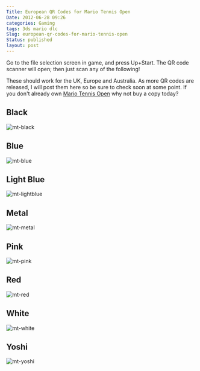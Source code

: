 ```yaml
---
Title: European QR Codes for Mario Tennis Open
Date: 2012-06-28 09:26
categories: Gaming
tags: 3ds mario dlc
Slug: european-qr-codes-for-mario-tennis-open
Status: published
layout: post
---
```

Go to the file selection screen in game, and press Up+Start. The QR code scanner will open; then just scan any of the following!

These should work for the UK, Europe and Australia. As more QR codes are released, I will post them here so be sure to check soon at some point. If you don't already own [Mario Tennis Open](http://www.amazon.co.uk/gp/product/B007EMRJ8I/ref=as_li_ss_tl?ie=UTF8&tag=geekyjames-21&linkCode=as2&camp=1634&creative=19450&creativeASIN=B007EMRJ8I) why not buy a copy today?



Black
-----

![mt-black](/images/mt-black.jpg)

Blue
----

![mt-blue](/images/mt-blue.png)

Light Blue
----------

![mt-lightblue](/images/mt-lightblue.png)

Metal
-----

![mt-metal](/images/mt-metal.png)

Pink
----

![mt-pink](/images/mt-pink.jpg)

Red
---

![mt-red](/images/mt-red.jpg)

White
-----

![mt-white](/images/mt-white.png)

Yoshi
----

![mt-yoshi](/images/mt-yoshi.jpg)
